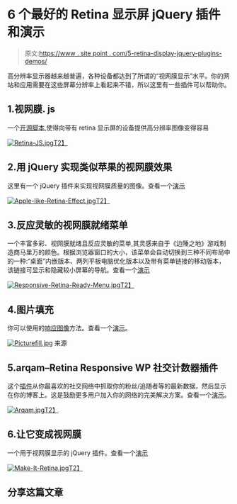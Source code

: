 # 6 个最好的 Retina 显示屏 jQuery 插件和演示

> 原文:[https://www . site point . com/5-retina-display-jquery-plugins-demos/](https://www.sitepoint.com/5-retina-display-jquery-plugins-demos/)

高分辨率显示器越来越普遍，各种设备都达到了所谓的“视网膜显示”水平。你的网站和应用需要在这些屏幕分辨率上看起来不错，所以这里有一些插件可以帮助你。

## 1.视网膜. js

一个[开源脚本](http://retinajs.com/),使得向带有 retina 显示屏的设备提供高分辨率图像变得容易

[![Retina-JS.jpg](../Images/6359bb91a3267a3b093157d91526ced9.png)T2】](http://retinajs.com/)

## 2.用 jQuery 实现类似苹果的视网膜效果

这里有一个 jQuery 插件来实现视网膜质量的图像。查看一个[演示](http://demo.tutorialzine.com/2010/06/apple-like-retina-effect-jquery-css/demo.html)

[![Apple-like-Retina-Effect.jpg](../Images/3dea07266219d985f707a0444056a774.png)T2】](http://tutorialzine.com/2010/06/apple-like-retina-effect-jquery-css/)

## 3.反应灵敏的视网膜就绪菜单

一个丰富多彩、视网膜就绪且反应灵敏的菜单,其灵感来自于《边陲之地》游戏制造商马里万的颜色。根据浏览器窗口的大小，该菜单会自动切换到三种不同布局中的一种:“桌面”内嵌版本、两列平板电脑优化版本以及带有菜单链接的移动版本，该链接可显示和隐藏较小屏幕的导航。查看一个[演示](http://tympanus.net/Tutorials/ResponsiveRetinaReadyMenu/)

[![Responsive-Retina-Ready-Menu.jpg](../Images/987480f24f7207a13e3e4e29067d247f.png)T2】](http://tympanus.net/codrops/2013/05/08/responsive-retina-ready-menu/)

## 4.图片填充

你可以使用的[响应图像](https://github.com/scottjehl/picturefill)方法。查看一个[演示](http://scottjehl.github.io/picturefill/)。

[![Picturefill.jpg](../Images/7deee7a78894079aa99a072537060299.png)](https://github.com/scottjehl/picturefill) 
来源

## 5.arqam–Retina Responsive WP 社交计数器插件

这个[插件](http://codecanyon.net/item/arqam-retina-responsive-wp-social-counter-plugin/5085289?ref=sdeering)从你最喜欢的社交网络中抓取你的粉丝/追随者等的最新数据，然后显示在你的博客上。这是鼓励更多用户加入你的网络的完美解决方案。查看一个[演示](http://codecanyon.net/item/arqam-retina-responsive-wp-social-counter-plugin/full_screen_preview/5085289?ref=sdeering)。

[![Arqam.jpg](../Images/ecf2889d824d517186573e234a9c2e49.png)T2】](http://codecanyon.net/item/arqam-retina-responsive-wp-social-counter-plugin/5085289?ref=sdeering)

## 6.让它变成视网膜

一个用于视网膜显示的 jQuery 插件。查看一个[演示](http://codecanyon.net/item/make-it-retina-jquery-plugin-for-retina-display/full_screen_preview/2680313?ref=sdeering)

[![Make-It-Retina.jpg](../Images/e40898c8eb0db2964fe5c79696f76762.png)T2】](http://codecanyon.net/item/make-it-retina-jquery-plugin-for-retina-display/2680313?ref=sdeering)

## 分享这篇文章